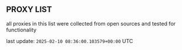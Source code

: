 ## PROXY LIST

all proxies in this list were collected from open sources and tested for functionality

last update: `2025-02-10 08:36:00.103579+00:00` UTC